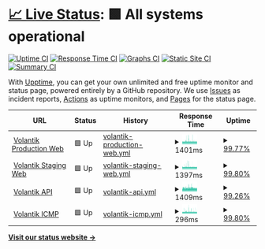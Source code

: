# [📈 Live Status](https://friesipayung.github.io/uptime-volantik): <!--live status--> **🟩 All systems operational**

[![Uptime CI](https://github.com/friesipayung/uptime-volantik/workflows/Uptime%20CI/badge.svg)](https://github.com/friesipayung/uptime-volantik/actions?query=workflow%3A%22Uptime+CI%22)
[![Response Time CI](https://github.com/friesipayung/uptime-volantik/workflows/Response%20Time%20CI/badge.svg)](https://github.com/friesipayung/uptime-volantik/actions?query=workflow%3A%22Response+Time+CI%22)
[![Graphs CI](https://github.com/friesipayung/uptime-volantik/workflows/Graphs%20CI/badge.svg)](https://github.com/friesipayung/uptime-volantik/actions?query=workflow%3A%22Graphs+CI%22)
[![Static Site CI](https://github.com/friesipayung/uptime-volantik/workflows/Static%20Site%20CI/badge.svg)](https://github.com/friesipayung/uptime-volantik/actions?query=workflow%3A%22Static+Site+CI%22)
[![Summary CI](https://github.com/friesipayung/uptime-volantik/workflows/Summary%20CI/badge.svg)](https://github.com/friesipayung/uptime-volantik/actions?query=workflow%3A%22Summary+CI%22)

With [Upptime](https://upptime.js.org), you can get your own unlimited and free uptime monitor and status page, powered entirely by a GitHub repository. We use [Issues](https://github.com/friesipayung/uptime-volantik/issues) as incident reports, [Actions](https://github.com/friesipayung/uptime-volantik/actions) as uptime monitors, and [Pages](https://friesipayung.github.io/uptime-volantik) for the status page.

<!--start: status pages-->
<!-- This summary is generated by Upptime (https://github.com/upptime/upptime) -->
<!-- Do not edit this manually, your changes will be overwritten -->
<!-- prettier-ignore -->
| URL | Status | History | Response Time | Uptime |
| --- | ------ | ------- | ------------- | ------ |
| <img alt="" src="https://volantik.com/img/logo/volantik.svg" height="13"> [Volantik Production Web](https://volantik.com) | 🟩 Up | [volantik-production-web.yml](https://github.com/friesipayung/uptime-volantik/commits/HEAD/history/volantik-production-web.yml) | <details><summary><img alt="Response time graph" src="./graphs/volantik-production-web/response-time-week.png" height="20"> 1401ms</summary><br><a href="https://friesipayung.github.io/uptime-volantik/history/volantik-production-web"><img alt="Response time 1401" src="https://img.shields.io/endpoint?url=https%3A%2F%2Fraw.githubusercontent.com%2Ffriesipayung%2Fuptime-volantik%2FHEAD%2Fapi%2Fvolantik-production-web%2Fresponse-time.json"></a><br><a href="https://friesipayung.github.io/uptime-volantik/history/volantik-production-web"><img alt="24-hour response time 1403" src="https://img.shields.io/endpoint?url=https%3A%2F%2Fraw.githubusercontent.com%2Ffriesipayung%2Fuptime-volantik%2FHEAD%2Fapi%2Fvolantik-production-web%2Fresponse-time-day.json"></a><br><a href="https://friesipayung.github.io/uptime-volantik/history/volantik-production-web"><img alt="7-day response time 1401" src="https://img.shields.io/endpoint?url=https%3A%2F%2Fraw.githubusercontent.com%2Ffriesipayung%2Fuptime-volantik%2FHEAD%2Fapi%2Fvolantik-production-web%2Fresponse-time-week.json"></a><br><a href="https://friesipayung.github.io/uptime-volantik/history/volantik-production-web"><img alt="30-day response time 1401" src="https://img.shields.io/endpoint?url=https%3A%2F%2Fraw.githubusercontent.com%2Ffriesipayung%2Fuptime-volantik%2FHEAD%2Fapi%2Fvolantik-production-web%2Fresponse-time-month.json"></a><br><a href="https://friesipayung.github.io/uptime-volantik/history/volantik-production-web"><img alt="1-year response time 1401" src="https://img.shields.io/endpoint?url=https%3A%2F%2Fraw.githubusercontent.com%2Ffriesipayung%2Fuptime-volantik%2FHEAD%2Fapi%2Fvolantik-production-web%2Fresponse-time-year.json"></a></details> | <details><summary><a href="https://friesipayung.github.io/uptime-volantik/history/volantik-production-web">99.77%</a></summary><a href="https://friesipayung.github.io/uptime-volantik/history/volantik-production-web"><img alt="All-time uptime 99.77%" src="https://img.shields.io/endpoint?url=https%3A%2F%2Fraw.githubusercontent.com%2Ffriesipayung%2Fuptime-volantik%2FHEAD%2Fapi%2Fvolantik-production-web%2Fuptime.json"></a><br><a href="https://friesipayung.github.io/uptime-volantik/history/volantik-production-web"><img alt="24-hour uptime 100.00%" src="https://img.shields.io/endpoint?url=https%3A%2F%2Fraw.githubusercontent.com%2Ffriesipayung%2Fuptime-volantik%2FHEAD%2Fapi%2Fvolantik-production-web%2Fuptime-day.json"></a><br><a href="https://friesipayung.github.io/uptime-volantik/history/volantik-production-web"><img alt="7-day uptime 99.77%" src="https://img.shields.io/endpoint?url=https%3A%2F%2Fraw.githubusercontent.com%2Ffriesipayung%2Fuptime-volantik%2FHEAD%2Fapi%2Fvolantik-production-web%2Fuptime-week.json"></a><br><a href="https://friesipayung.github.io/uptime-volantik/history/volantik-production-web"><img alt="30-day uptime 99.77%" src="https://img.shields.io/endpoint?url=https%3A%2F%2Fraw.githubusercontent.com%2Ffriesipayung%2Fuptime-volantik%2FHEAD%2Fapi%2Fvolantik-production-web%2Fuptime-month.json"></a><br><a href="https://friesipayung.github.io/uptime-volantik/history/volantik-production-web"><img alt="1-year uptime 99.77%" src="https://img.shields.io/endpoint?url=https%3A%2F%2Fraw.githubusercontent.com%2Ffriesipayung%2Fuptime-volantik%2FHEAD%2Fapi%2Fvolantik-production-web%2Fuptime-year.json"></a></details>
| <img alt="" src="https://volantik.com/img/logo/volantik.svg" height="13"> [Volantik Staging Web](https://staging.volantik.com) | 🟩 Up | [volantik-staging-web.yml](https://github.com/friesipayung/uptime-volantik/commits/HEAD/history/volantik-staging-web.yml) | <details><summary><img alt="Response time graph" src="./graphs/volantik-staging-web/response-time-week.png" height="20"> 1397ms</summary><br><a href="https://friesipayung.github.io/uptime-volantik/history/volantik-staging-web"><img alt="Response time 1397" src="https://img.shields.io/endpoint?url=https%3A%2F%2Fraw.githubusercontent.com%2Ffriesipayung%2Fuptime-volantik%2FHEAD%2Fapi%2Fvolantik-staging-web%2Fresponse-time.json"></a><br><a href="https://friesipayung.github.io/uptime-volantik/history/volantik-staging-web"><img alt="24-hour response time 1399" src="https://img.shields.io/endpoint?url=https%3A%2F%2Fraw.githubusercontent.com%2Ffriesipayung%2Fuptime-volantik%2FHEAD%2Fapi%2Fvolantik-staging-web%2Fresponse-time-day.json"></a><br><a href="https://friesipayung.github.io/uptime-volantik/history/volantik-staging-web"><img alt="7-day response time 1397" src="https://img.shields.io/endpoint?url=https%3A%2F%2Fraw.githubusercontent.com%2Ffriesipayung%2Fuptime-volantik%2FHEAD%2Fapi%2Fvolantik-staging-web%2Fresponse-time-week.json"></a><br><a href="https://friesipayung.github.io/uptime-volantik/history/volantik-staging-web"><img alt="30-day response time 1397" src="https://img.shields.io/endpoint?url=https%3A%2F%2Fraw.githubusercontent.com%2Ffriesipayung%2Fuptime-volantik%2FHEAD%2Fapi%2Fvolantik-staging-web%2Fresponse-time-month.json"></a><br><a href="https://friesipayung.github.io/uptime-volantik/history/volantik-staging-web"><img alt="1-year response time 1397" src="https://img.shields.io/endpoint?url=https%3A%2F%2Fraw.githubusercontent.com%2Ffriesipayung%2Fuptime-volantik%2FHEAD%2Fapi%2Fvolantik-staging-web%2Fresponse-time-year.json"></a></details> | <details><summary><a href="https://friesipayung.github.io/uptime-volantik/history/volantik-staging-web">99.80%</a></summary><a href="https://friesipayung.github.io/uptime-volantik/history/volantik-staging-web"><img alt="All-time uptime 99.80%" src="https://img.shields.io/endpoint?url=https%3A%2F%2Fraw.githubusercontent.com%2Ffriesipayung%2Fuptime-volantik%2FHEAD%2Fapi%2Fvolantik-staging-web%2Fuptime.json"></a><br><a href="https://friesipayung.github.io/uptime-volantik/history/volantik-staging-web"><img alt="24-hour uptime 100.00%" src="https://img.shields.io/endpoint?url=https%3A%2F%2Fraw.githubusercontent.com%2Ffriesipayung%2Fuptime-volantik%2FHEAD%2Fapi%2Fvolantik-staging-web%2Fuptime-day.json"></a><br><a href="https://friesipayung.github.io/uptime-volantik/history/volantik-staging-web"><img alt="7-day uptime 99.80%" src="https://img.shields.io/endpoint?url=https%3A%2F%2Fraw.githubusercontent.com%2Ffriesipayung%2Fuptime-volantik%2FHEAD%2Fapi%2Fvolantik-staging-web%2Fuptime-week.json"></a><br><a href="https://friesipayung.github.io/uptime-volantik/history/volantik-staging-web"><img alt="30-day uptime 99.80%" src="https://img.shields.io/endpoint?url=https%3A%2F%2Fraw.githubusercontent.com%2Ffriesipayung%2Fuptime-volantik%2FHEAD%2Fapi%2Fvolantik-staging-web%2Fuptime-month.json"></a><br><a href="https://friesipayung.github.io/uptime-volantik/history/volantik-staging-web"><img alt="1-year uptime 99.80%" src="https://img.shields.io/endpoint?url=https%3A%2F%2Fraw.githubusercontent.com%2Ffriesipayung%2Fuptime-volantik%2FHEAD%2Fapi%2Fvolantik-staging-web%2Fuptime-year.json"></a></details>
| <img alt="" src="https://volantik.com/img/logo/volantik.svg" height="13"> [Volantik API](https://api.volantik.com/v1/summary) | 🟩 Up | [volantik-api.yml](https://github.com/friesipayung/uptime-volantik/commits/HEAD/history/volantik-api.yml) | <details><summary><img alt="Response time graph" src="./graphs/volantik-api/response-time-week.png" height="20"> 1409ms</summary><br><a href="https://friesipayung.github.io/uptime-volantik/history/volantik-api"><img alt="Response time 1409" src="https://img.shields.io/endpoint?url=https%3A%2F%2Fraw.githubusercontent.com%2Ffriesipayung%2Fuptime-volantik%2FHEAD%2Fapi%2Fvolantik-api%2Fresponse-time.json"></a><br><a href="https://friesipayung.github.io/uptime-volantik/history/volantik-api"><img alt="24-hour response time 1392" src="https://img.shields.io/endpoint?url=https%3A%2F%2Fraw.githubusercontent.com%2Ffriesipayung%2Fuptime-volantik%2FHEAD%2Fapi%2Fvolantik-api%2Fresponse-time-day.json"></a><br><a href="https://friesipayung.github.io/uptime-volantik/history/volantik-api"><img alt="7-day response time 1409" src="https://img.shields.io/endpoint?url=https%3A%2F%2Fraw.githubusercontent.com%2Ffriesipayung%2Fuptime-volantik%2FHEAD%2Fapi%2Fvolantik-api%2Fresponse-time-week.json"></a><br><a href="https://friesipayung.github.io/uptime-volantik/history/volantik-api"><img alt="30-day response time 1409" src="https://img.shields.io/endpoint?url=https%3A%2F%2Fraw.githubusercontent.com%2Ffriesipayung%2Fuptime-volantik%2FHEAD%2Fapi%2Fvolantik-api%2Fresponse-time-month.json"></a><br><a href="https://friesipayung.github.io/uptime-volantik/history/volantik-api"><img alt="1-year response time 1409" src="https://img.shields.io/endpoint?url=https%3A%2F%2Fraw.githubusercontent.com%2Ffriesipayung%2Fuptime-volantik%2FHEAD%2Fapi%2Fvolantik-api%2Fresponse-time-year.json"></a></details> | <details><summary><a href="https://friesipayung.github.io/uptime-volantik/history/volantik-api">99.26%</a></summary><a href="https://friesipayung.github.io/uptime-volantik/history/volantik-api"><img alt="All-time uptime 99.26%" src="https://img.shields.io/endpoint?url=https%3A%2F%2Fraw.githubusercontent.com%2Ffriesipayung%2Fuptime-volantik%2FHEAD%2Fapi%2Fvolantik-api%2Fuptime.json"></a><br><a href="https://friesipayung.github.io/uptime-volantik/history/volantik-api"><img alt="24-hour uptime 100.00%" src="https://img.shields.io/endpoint?url=https%3A%2F%2Fraw.githubusercontent.com%2Ffriesipayung%2Fuptime-volantik%2FHEAD%2Fapi%2Fvolantik-api%2Fuptime-day.json"></a><br><a href="https://friesipayung.github.io/uptime-volantik/history/volantik-api"><img alt="7-day uptime 99.26%" src="https://img.shields.io/endpoint?url=https%3A%2F%2Fraw.githubusercontent.com%2Ffriesipayung%2Fuptime-volantik%2FHEAD%2Fapi%2Fvolantik-api%2Fuptime-week.json"></a><br><a href="https://friesipayung.github.io/uptime-volantik/history/volantik-api"><img alt="30-day uptime 99.26%" src="https://img.shields.io/endpoint?url=https%3A%2F%2Fraw.githubusercontent.com%2Ffriesipayung%2Fuptime-volantik%2FHEAD%2Fapi%2Fvolantik-api%2Fuptime-month.json"></a><br><a href="https://friesipayung.github.io/uptime-volantik/history/volantik-api"><img alt="1-year uptime 99.26%" src="https://img.shields.io/endpoint?url=https%3A%2F%2Fraw.githubusercontent.com%2Ffriesipayung%2Fuptime-volantik%2FHEAD%2Fapi%2Fvolantik-api%2Fuptime-year.json"></a></details>
| <img alt="" src="https://volantik.com/img/logo/volantik.svg" height="13"> [Volantik ICMP](volantik.com) | 🟩 Up | [volantik-icmp.yml](https://github.com/friesipayung/uptime-volantik/commits/HEAD/history/volantik-icmp.yml) | <details><summary><img alt="Response time graph" src="./graphs/volantik-icmp/response-time-week.png" height="20"> 296ms</summary><br><a href="https://friesipayung.github.io/uptime-volantik/history/volantik-icmp"><img alt="Response time 296" src="https://img.shields.io/endpoint?url=https%3A%2F%2Fraw.githubusercontent.com%2Ffriesipayung%2Fuptime-volantik%2FHEAD%2Fapi%2Fvolantik-icmp%2Fresponse-time.json"></a><br><a href="https://friesipayung.github.io/uptime-volantik/history/volantik-icmp"><img alt="24-hour response time 297" src="https://img.shields.io/endpoint?url=https%3A%2F%2Fraw.githubusercontent.com%2Ffriesipayung%2Fuptime-volantik%2FHEAD%2Fapi%2Fvolantik-icmp%2Fresponse-time-day.json"></a><br><a href="https://friesipayung.github.io/uptime-volantik/history/volantik-icmp"><img alt="7-day response time 296" src="https://img.shields.io/endpoint?url=https%3A%2F%2Fraw.githubusercontent.com%2Ffriesipayung%2Fuptime-volantik%2FHEAD%2Fapi%2Fvolantik-icmp%2Fresponse-time-week.json"></a><br><a href="https://friesipayung.github.io/uptime-volantik/history/volantik-icmp"><img alt="30-day response time 296" src="https://img.shields.io/endpoint?url=https%3A%2F%2Fraw.githubusercontent.com%2Ffriesipayung%2Fuptime-volantik%2FHEAD%2Fapi%2Fvolantik-icmp%2Fresponse-time-month.json"></a><br><a href="https://friesipayung.github.io/uptime-volantik/history/volantik-icmp"><img alt="1-year response time 296" src="https://img.shields.io/endpoint?url=https%3A%2F%2Fraw.githubusercontent.com%2Ffriesipayung%2Fuptime-volantik%2FHEAD%2Fapi%2Fvolantik-icmp%2Fresponse-time-year.json"></a></details> | <details><summary><a href="https://friesipayung.github.io/uptime-volantik/history/volantik-icmp">99.80%</a></summary><a href="https://friesipayung.github.io/uptime-volantik/history/volantik-icmp"><img alt="All-time uptime 99.80%" src="https://img.shields.io/endpoint?url=https%3A%2F%2Fraw.githubusercontent.com%2Ffriesipayung%2Fuptime-volantik%2FHEAD%2Fapi%2Fvolantik-icmp%2Fuptime.json"></a><br><a href="https://friesipayung.github.io/uptime-volantik/history/volantik-icmp"><img alt="24-hour uptime 100.00%" src="https://img.shields.io/endpoint?url=https%3A%2F%2Fraw.githubusercontent.com%2Ffriesipayung%2Fuptime-volantik%2FHEAD%2Fapi%2Fvolantik-icmp%2Fuptime-day.json"></a><br><a href="https://friesipayung.github.io/uptime-volantik/history/volantik-icmp"><img alt="7-day uptime 99.80%" src="https://img.shields.io/endpoint?url=https%3A%2F%2Fraw.githubusercontent.com%2Ffriesipayung%2Fuptime-volantik%2FHEAD%2Fapi%2Fvolantik-icmp%2Fuptime-week.json"></a><br><a href="https://friesipayung.github.io/uptime-volantik/history/volantik-icmp"><img alt="30-day uptime 99.80%" src="https://img.shields.io/endpoint?url=https%3A%2F%2Fraw.githubusercontent.com%2Ffriesipayung%2Fuptime-volantik%2FHEAD%2Fapi%2Fvolantik-icmp%2Fuptime-month.json"></a><br><a href="https://friesipayung.github.io/uptime-volantik/history/volantik-icmp"><img alt="1-year uptime 99.80%" src="https://img.shields.io/endpoint?url=https%3A%2F%2Fraw.githubusercontent.com%2Ffriesipayung%2Fuptime-volantik%2FHEAD%2Fapi%2Fvolantik-icmp%2Fuptime-year.json"></a></details>

<!--end: status pages-->

[**Visit our status website →**](https://friesipayung.github.io/uptime-volantik/)
